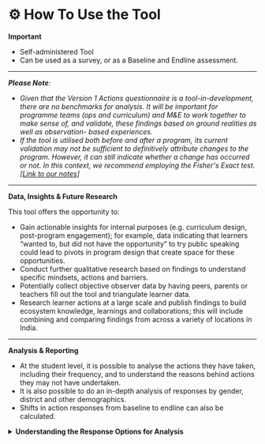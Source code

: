 # ⚙ How To Use the Tool

**Important**

* Self-administered Tool
* Can be used as a survey, or as a Baseline and Endline assessment.

***

_**Please Note**:_&#x20;

* _Given that the Version 1 Actions questionnaire is a tool-in-development, there are no benchmarks for analysis. It will be important for programme teams (ops and curriculum) and M\&E to work together to make sense of, and validate, these findings based on ground realities as well as observation- based experiences._
* _If the tool is utilised both before and after a program, its current validation may not be sufficient to definitively attribute changes to the program. However, it can still indicate whether a change has occurred or not. In this context, we recommend employing the Fisher's Exact test._ \
  _\[_[_Link to our notes_](https://docs.google.com/document/d/1Axy3kJZHC9B7Mev3mNUI41ZgDdxPD5ly9N06eyvt0Gw/edit?usp=sharing)_]_

***

**Data, Insights & Future Research**

This tool offers the opportunity to:

* Gain actionable insights for internal purposes (e.g. curriculum design, post-program engagement); for example, data indicating that learners “wanted to, but did not have the opportunity” to try public speaking could lead to pivots in program design that create space for these opportunities.
* Conduct further qualitative research based on findings to understand specific mindsets, actions and barriers.
* Potentially collect objective observer data by having peers, parents or teachers fill out the tool and triangulate learner data.
* Research learner actions at a large scale and publish findings to build ecosystem knowledge, learnings and collaborations; this will include combining and comparing findings from across a variety of locations in India.

***

**Analysis & Reporting**

* At the student level, it is possible to analyse the actions they have taken, including their frequency, and to understand the reasons behind actions they may not have undertaken.&#x20;
* It is also possible to do an in-depth analysis of responses by gender, district and other demographics.&#x20;
* Shifts in action responses from baseline to endline can also be calculated.

<details>

<summary><strong>Understanding the Response Options for Analysis</strong> </summary>

**PART A**

* (a) yes, many times - **The more an action is performed, the higher the likelihood of a particular mindset being present.**&#x20;
* (b) yes, sometimes
* (c) yes, once or twice
* (d) no - **The lesser an action is performed, the lower the likelihood of a particular mindse being present.**

**PART B**

* (a) did not need to - **No compulsion**&#x20;
* (b) did not want to - **No interest**&#x20;
* (c) wanted to, but did not have the opportunity - **High interest and demand**&#x20;
* (d) was not allowed (by family / caregiver / teacher) - **Possible interest but no permission**

</details>
